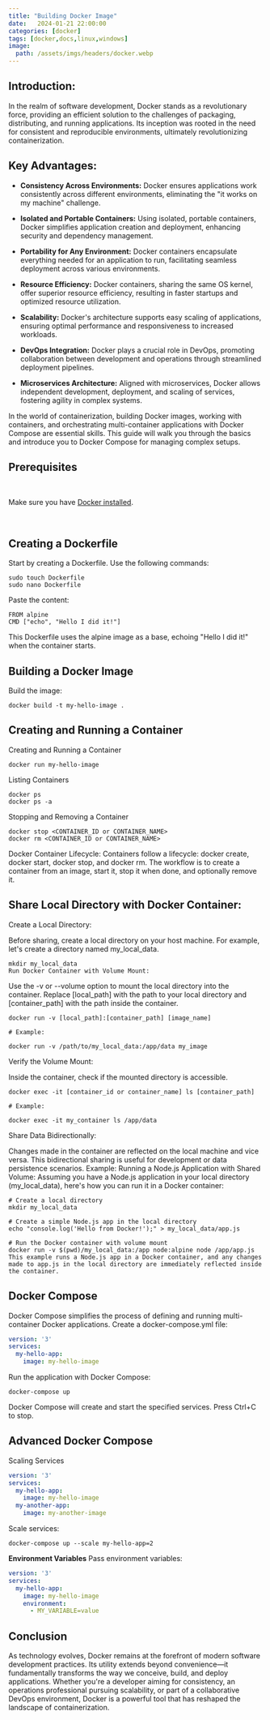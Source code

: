 ```yaml
---
title: "Building Docker Image"
date:   2024-01-21 22:00:00
categories: [docker]
tags: [docker,docs,linux,windows]    
image:
  path: /assets/imgs/headers/docker.webp
---
```


## Introduction:
In the realm of software development, Docker stands as a revolutionary force, providing an efficient solution to the challenges of packaging, distributing, and running applications. Its inception was rooted in the need for consistent and reproducible environments, ultimately revolutionizing containerization.

## Key Advantages:

- **Consistency Across Environments:**
Docker ensures applications work consistently across different environments, eliminating the "it works on my machine" challenge.

- **Isolated and Portable Containers:**
Using isolated, portable containers, Docker simplifies application creation and deployment, enhancing security and dependency management.

- **Portability for Any Environment:**
Docker containers encapsulate everything needed for an application to run, facilitating seamless deployment across various environments.

- **Resource Efficiency:**
Docker containers, sharing the same OS kernel, offer superior resource efficiency, resulting in faster startups and optimized resource utilization.

- **Scalability:**
Docker's architecture supports easy scaling of applications, ensuring optimal performance and responsiveness to increased workloads.

- **DevOps Integration:**
Docker plays a crucial role in DevOps, promoting collaboration between development and operations through streamlined deployment pipelines.

- **Microservices Architecture:**
Aligned with microservices, Docker allows independent development, deployment, and scaling of services, fostering agility in complex systems.


In the world of containerization, building Docker images, working with containers, and orchestrating multi-container applications with Docker Compose are essential skills. This guide will walk you through the basics and introduce you to Docker Compose for managing complex setups.

## Prerequisites

<br>

Make sure you have [Docker installed](https://docs.docker.com/engine/).

<br>

## Creating a Dockerfile

Start by creating a Dockerfile. Use the following commands:

```shell
sudo touch Dockerfile
sudo nano Dockerfile
```

Paste the content:

```shell
FROM alpine
CMD ["echo", "Hello I did it!"]
```

This Dockerfile uses the alpine image as a base, echoing "Hello I did it!" when the container starts.

## Building a Docker Image
Build the image:

```shell
docker build -t my-hello-image .
```

## Creating and Running a Container

Creating and Running a Container

```shell
docker run my-hello-image
```

Listing Containers

```shell
docker ps
docker ps -a
```

Stopping and Removing a Container

```shell
docker stop <CONTAINER_ID or CONTAINER_NAME>
docker rm <CONTAINER_ID or CONTAINER_NAME>
```
Docker Container Lifecycle:
Containers follow a lifecycle: docker create, docker start, docker stop, and docker rm. The workflow is to create a container from an image, start it, stop it when done, and optionally remove it.

## Share Local Directory with Docker Container:
Create a Local Directory:

Before sharing, create a local directory on your host machine. For example, let's create a directory named my_local_data.

```shell
mkdir my_local_data
Run Docker Container with Volume Mount:
```
Use the -v or --volume option to mount the local directory into the container. Replace [local_path] with the path to your local directory and [container_path] with the path inside the container.

```shell
docker run -v [local_path]:[container_path] [image_name]

# Example:

docker run -v /path/to/my_local_data:/app/data my_image
```

Verify the Volume Mount:

Inside the container, check if the mounted directory is accessible.

```shell
docker exec -it [container_id or container_name] ls [container_path]

# Example:

docker exec -it my_container ls /app/data
```

Share Data Bidirectionally:

Changes made in the container are reflected on the local machine and vice versa. This bidirectional sharing is useful for development or data persistence scenarios.
Example: Running a Node.js Application with Shared Volume:
Assuming you have a Node.js application in your local directory (my_local_data), here's how you can run it in a Docker container:

```shell
# Create a local directory
mkdir my_local_data

# Create a simple Node.js app in the local directory
echo "console.log('Hello from Docker!');" > my_local_data/app.js

# Run the Docker container with volume mount
docker run -v $(pwd)/my_local_data:/app node:alpine node /app/app.js
This example runs a Node.js app in a Docker container, and any changes made to app.js in the local directory are immediately reflected inside the container.
```

## Docker Compose
Docker Compose simplifies the process of defining and running multi-container Docker applications. Create a docker-compose.yml file:

```yaml
version: '3'
services:
  my-hello-app:
    image: my-hello-image
```

Run the application with Docker Compose:

```shell
docker-compose up
```

Docker Compose will create and start the specified services. Press Ctrl+C to stop.


## Advanced Docker Compose
Scaling Services
```yaml
version: '3'
services:
  my-hello-app:
    image: my-hello-image
  my-another-app:
    image: my-another-image
```

Scale services:

```shell
docker-compose up --scale my-hello-app=2
```

**Environment Variables**
Pass environment variables:

```yaml
version: '3'
services:
  my-hello-app:
    image: my-hello-image
    environment:
      - MY_VARIABLE=value
```

## Conclusion
As technology evolves, Docker remains at the forefront of modern software development practices. Its utility extends beyond convenience—it fundamentally transforms the way we conceive, build, and deploy applications. Whether you're a developer aiming for consistency, an operations professional pursuing scalability, or part of a collaborative DevOps environment, Docker is a powerful tool that has reshaped the landscape of containerization.








